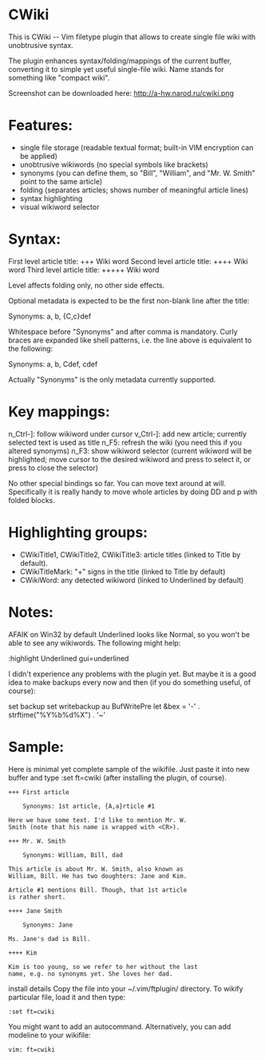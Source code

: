 CWiki
=====

This is CWiki -- Vim filetype plugin that allows to create single file wiki
with unobtrusive syntax.

The plugin enhances syntax/folding/mappings of the current buffer, converting it to simple yet useful single-file wiki. Name stands for something like "compact wiki". 

Screenshot can be downloaded here: http://a-hw.narod.ru/cwiki.png 

Features: 
========================= 

* single file storage (readable textual format; built-in VIM encryption can be applied) 
* unobtrusive wikiwords (no special symbols like brackets) 
* synonyms (you can define them, so "Bill", "William", and "Mr. W. Smith" point to the same article) 
* folding (separates articles; shows number of meaningful article lines) 
* syntax highlighting 
* visual wikiword selector 

Syntax: 
========================= 

First level article title: +++ Wiki word 
Second level article title: ++++ Wiki word 
Third level article title: +++++ Wiki word 

Level affects folding only, no other side effects. 

Optional metadata is expected to be the first non-blank line after the title: 

Synonyms: a, b, {C,c}def 

Whitespace before "Synonyms" and after comma is mandatory. Curly braces are expanded like shell patterns, i.e. the line above is equivalent to the following: 

Synonyms: a, b, Cdef, cdef 

Actually "Synonyms" is the only metadata currently supported. 

Key mappings: 
========================= 

n_Ctrl-]: follow wikiword under cursor 
v_Ctrl-]: add new article; currently selected text is used as title 
n_F5: refresh the wiki (you need this if you altered synonyms) 
n_F3: show wikiword selector (current wikiword will be highlighted; move cursor to the desired wikiword and press <CR> to select it, or press <F3> to close the selector) 

No other special bindings so far. You can move text around at will. Specifically it is really handy to move whole articles by doing DD and p with folded blocks. 

Highlighting groups: 
========================= 

* CWikiTitle1, CWikiTitle2, CWikiTitle3: article titles (linked to Title by default). 
* CWikiTitleMark: "+" signs in the title (linked to Title by default) 
* CWikiWord: any detected wikiword (linked to Underlined by default) 

Notes: 
========================= 

AFAIK on Win32 by default Underlined looks like Normal, so you won't be able to see any wikiwords. The following might help: 

:highlight Underlined gui=underlined 

I didn't experience any problems with the plugin yet. But maybe it is a good idea to make backups every now and then (if you do something useful, of course): 

set backup 
set writebackup 
au BufWritePre <buffer> let &bex = '-' . strftime("%Y%b%d%X") . '~' 

Sample: 
========================= 

Here is minimal yet complete sample of the wikifile. Just paste it into new buffer and type :set ft=cwiki (after installing the plugin, of course). 

```
+++ First article 

    Synonyms: 1st article, {A,a}rticle #1 

Here we have some text. I'd like to mention Mr. W. 
Smith (note that his name is wrapped with <CR>). 

+++ Mr. W. Smith 

    Synonyms: William, Bill, dad 

This article is about Mr. W. Smith, also known as 
William, Bill. He has two doughters: Jane and Kim. 

Article #1 mentions Bill. Though, that 1st article 
is rather short. 

++++ Jane Smith 

    Synonyms: Jane 

Ms. Jane's dad is Bill. 

++++ Kim 

Kim is too young, so we refer to her without the last 
name, e.g. no synonyms yet. She loves her dad. 
```
 
install details
Copy the file into your ~/.vim/ftplugin/ directory. To wikify particular file, load it and then type: 

    :set ft=cwiki 

You might want to add an autocommand. Alternatively, you can add modeline to your wikifile: 

    vim: ft=cwiki
 
